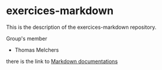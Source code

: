# exercices-markdown

This is the description of the exercices-markdown repository. 

Group's member
- Thomas Melchers

there is the link to [Markdown documentations](https://github.com/thomasmelchers/exercices-markdown/blob/main/MarkDown.md)
